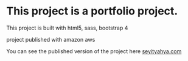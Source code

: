 # This project is a portfolio project.
 This project is built with html5, sass, bootstrap 4
 
 project published with amazon aws

 You can see the published version of the project here [seyityahya.com](http://www.seyityahya.com/) 

